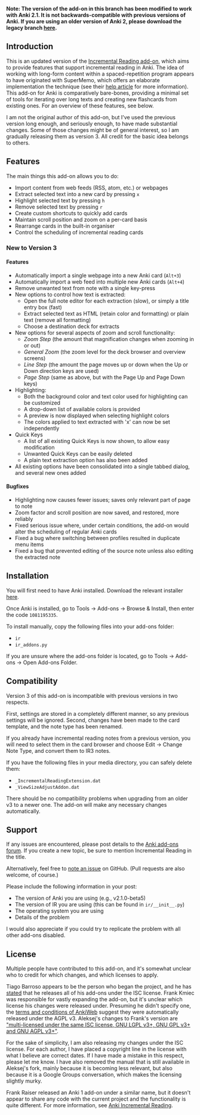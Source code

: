 **Note: The version of the add-on in this branch has been modified to work with Anki 2.1. It is not backwards-compatible with previous versions of Anki. If you are using an older version of Anki 2, please download the legacy branch [here](https://github.com/luoliyan/incremental-reading-for-anki/archive/legacy.zip).**

## Introduction

This is an updated version of the [Incremental Reading add-on](https://github.com/aleksejrs/anki-2.0-vsa-and-ire), which aims to provide features that support incremental reading in Anki. The idea of working with long-form content within a spaced-repetition program appears to have originated with SuperMemo, which offers an elaborate implementation the technique (see their [help article](https://www.supermemo.com/help/read.htm) for more information). This add-on for Anki is comparatively bare-bones, providing a minimal set of tools for iterating over long texts and creating new flashcards from existing ones. For an overview of these features, see below.

I am not the original author of this add-on, but I've used the previous version long enough, and seriously enough, to have made substantial changes. Some of those changes might be of general interest, so I am gradually releasing them as version 3. All credit for the basic idea belongs to others.

## Features

The main things this add-on allows you to do:

* Import content from web feeds (RSS, atom, etc.) or webpages
* Extract selected text into a new card by pressing `x`
* Highlight selected text by pressing `h`
* Remove selected text by pressing `r`
* Create custom shortcuts to quickly add cards
* Maintain scroll position and zoom on a per-card basis
* Rearrange cards in the built-in organiser
* Control the scheduling of incremental reading cards

### New to Version 3

#### Features

* Automatically import a single webpage into a new Anki card (`Alt+3`)
* Automatically import a web feed into multiple new Anki cards (`Alt+4`)
* Remove unwanted text from note with a single key-press
* New options to control how text is extracted:
    * Open the full note editor for each extraction (slow), or simply a title entry box (fast)
    * Extract selected text as HTML (retain color and formatting) or plain text (remove all formatting)
    * Choose a destination deck for extracts
* New options for several aspects of zoom and scroll functionality:
    * _Zoom Step_ (the amount that magnification changes when zooming in or out)
    * _General Zoom_ (the zoom level for the deck browser and overview screens)
    * _Line Step_ (the amount the page moves up or down when the Up or Down direction keys are used)
    * _Page Step_ (same as above, but with the Page Up and Page Down keys)
* Highlighting:
    * Both the background color and text color used for highlighting can be customized
    * A drop-down list of available colors is provided
    * A preview is now displayed when selecting highlight colors
    * The colors applied to text extracted with 'x' can now be set independently
* Quick Keys
    * A list of all existing Quick Keys is now shown, to allow easy modification
    * Unwanted Quick Keys can be easily deleted
    * A plain text extraction option has also been added
* All existing options have been consolidated into a single tabbed dialog, and several new ones added

#### Bugfixes

* Highlighting now causes fewer issues; saves only relevant part of page to note
* Zoom factor and scroll position are now saved, and restored, more reliably
* Fixed serious issue where, under certain conditions, the add-on would alter the scheduling of regular Anki cards
* Fixed a bug where switching between profiles resulted in duplicate menu items
* Fixed a bug that prevented editing of the source note unless also editing the extracted note

## Installation

You will first need to have Anki installed. Download the relevant installer [here](http://ankisrs.net).

Once Anki is installed, go to Tools → Add-ons → Browse & Install, then enter the code `1081195335`.

To install manually, copy the following files into your add-ons folder:

* `ir`
* `ir_addons.py`

If you are unsure where the add-ons folder is located, go to Tools → Add-ons → Open Add-ons Folder.

## Compatibility

Version 3 of this add-on is incompatible with previous versions in two respects.

First, settings are stored in a completely different manner, so any previous settings will be ignored. Second, changes have been made to the card template, and the note type has been renamed.

If you already have incremental reading notes from a previous version, you will need to select them in the card browser and choose Edit -> Change Note Type, and convert them to IR3 notes.

If you have the following files in your media directory, you can safely delete them:

* `_IncrementalReadingExtension.dat`
* `_ViewSizeAdjustAddon.dat`

There should be no compatibility problems when upgrading from an older v3 to a newer one. The add-on will make any necessary changes automatically.

## Support

If any issues are encountered, please post details to the [Anki add-ons forum](https://anki.tenderapp.com/discussions/add-ons). If you create a new topic, be sure to mention Incremental Reading in the title.

Alternatively, feel free to [note an issue](https://github.com/luoliyan/incremental-reading-for-anki/issues) on GitHub. (Pull requests are also welcome, of course.)

Please include the following information in your post:
* The version of Anki you are using (e.g., v2.1.0-beta5)
* The version of IR you are using (this can be found in `ir/__init__.py`)
* The operating system you are using
* Details of the problem

I would also appreciate if you could try to replicate the problem with all other add-ons disabled.

## License

Multiple people have contributed to this add-on, and it's somewhat unclear who to credit for which changes, and which licenses to apply.

Tiago Barroso appears to be the person who began the project, and he has [stated](https://groups.google.com/d/msg/anki-addons/xibqDVFqQwQ/-qpxKvxurPMJ) that he releases all of his add-ons under the ISC license. Frank Kmiec was responsible for vastly expanding the add-on, but it's unclear which license his changes were released under. Presuming he didn't specify one, the [terms and conditions of AnkiWeb](https://ankiweb.net/account/terms) suggest they were automatically released under the AGPL v3. Aleksej's changes to Frank's version are ["multi-licensed under the same ISC license, GNU LGPL v3+, GNU GPL v3+ and GNU AGPL v3+"](https://github.com/aleksejrs/anki-2.0-vsa-and-ire).

For the sake of simplicity, I am also releasing my changes under the ISC license. For each author, I have placed a copyright line in the license with what I believe are correct dates. If I have made a mistake in this respect, please let me know. I have also removed the manual that is still available in Aleksej's fork, mainly because it is becoming less relevant, but also because it is a Google Groups conversation, which makes the licensing slightly murky.

Frank Raiser released an Anki 1 add-on under a similar name, but it doesn't appear to share any code with the current project and the functionality is quite different. For more information, see [Anki Incremental Reading](http://frankraiser.de/drupal/AnkiIR).
